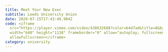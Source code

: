 ```yaml
---
title: Meet Your New Exec
subtitle: Leeds University Union
date: 2020-07-15T17:43:48.904Z
code: <iframe
  src="https://player.vimeo.com/video/438632688?color=b4d7ad&title=0&byline=0&portrait=0"
  width="640" height="1138" frameborder="0" allow="autoplay; fullscreen"
  allowfullscreen></iframe>
category: university
---
```

